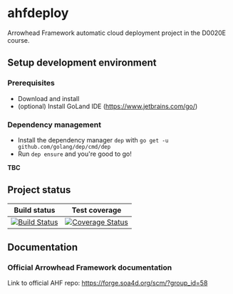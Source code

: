 ahfdeploy
=========
Arrowhead Framework automatic cloud deployment project in the D0020E course.

## Setup development environment
### Prerequisites
 * Download and install
 * (optional) Install GoLand IDE (https://www.jetbrains.com/go/)

### Dependency management
 * Install the dependency manager `dep` with `go get -u github.com/golang/dep/cmd/dep`
 * Run `dep ensure` and you're good to go!

__TBC__

## Project status
| Build status | Test coverage |
|:------------:|:-------------:|
| [![Build Status](https://travis-ci.org/willeponken/d0020e-arrowhead.svg?branch=master)](https://travis-ci.org/willeponken/d0020e-arrowhead) | [![Coverage Status](https://coveralls.io/repos/github/willeponken/d0020e-arrowhead/badge.svg?branch=master)](https://coveralls.io/github/willeponken/d0020e-arrowhead?branch=master) |

## Documentation
### Official Arrowhead Framework documentation
Link to official AHF repo: https://forge.soa4d.org/scm/?group_id=58
